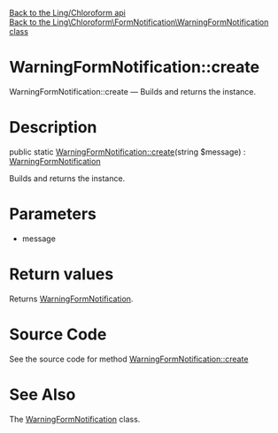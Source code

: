 [Back to the Ling/Chloroform api](https://github.com/lingtalfi/Chloroform/blob/master/doc/api/Ling/Chloroform.md)<br>
[Back to the Ling\Chloroform\FormNotification\WarningFormNotification class](https://github.com/lingtalfi/Chloroform/blob/master/doc/api/Ling/Chloroform/FormNotification/WarningFormNotification.md)


WarningFormNotification::create
================



WarningFormNotification::create — Builds and returns the instance.




Description
================


public static [WarningFormNotification::create](https://github.com/lingtalfi/Chloroform/blob/master/doc/api/Ling/Chloroform/FormNotification/WarningFormNotification/create.md)(string $message) : [WarningFormNotification](https://github.com/lingtalfi/Chloroform/blob/master/doc/api/Ling/Chloroform/FormNotification/WarningFormNotification.md)




Builds and returns the instance.




Parameters
================


- message

    


Return values
================

Returns [WarningFormNotification](https://github.com/lingtalfi/Chloroform/blob/master/doc/api/Ling/Chloroform/FormNotification/WarningFormNotification.md).








Source Code
===========
See the source code for method [WarningFormNotification::create](https://github.com/lingtalfi/Chloroform/blob/master/FormNotification/WarningFormNotification.php#L20-L23)


See Also
================

The [WarningFormNotification](https://github.com/lingtalfi/Chloroform/blob/master/doc/api/Ling/Chloroform/FormNotification/WarningFormNotification.md) class.



